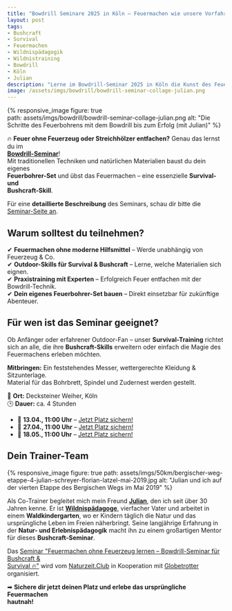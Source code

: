 ```yaml
---  
title: "Bowdrill Seminare 2025 in Köln – Feuermachen wie unsere Vorfahren"  
layout: post  
tags:  
- Bushcraft  
- Survival  
- Feuermachen  
- Wildnispädagogik  
- Wildnistraining  
- Bowdrill  
- Köln  
- Julian
description: "Lerne im Bowdrill-Seminar 2025 in Köln die Kunst des Feuermachens ohne Feuerzeug. Perfekt für Bushcraft-, Survival- und Outdoor-Fans!"  
image: /assets/imgs/bowdrill/bowdrill-seminar-collage-julian.png
--- 
```

{% responsive_image figure: true                                                
path: assets/imgs/bowdrill/bowdrill-seminar-collage-julian.png 
alt: "Die Schritte des Feuerbohrens mit dem Bowdrill bis zum Erfolg (mit Julian)" %} 

🔥 **Feuer ohne Feuerzeug oder Streichhölzer entfachen?** Genau das lernst du im  
[**Bowdrill-Seminar**](/seminare/bowdrill-feuermachen.html)!  
Mit traditionellen Techniken und natürlichen Materialien baust du dein eigenes  
**Feuerbohrer-Set** und übst das Feuermachen – eine essenzielle **Survival- und  
Bushcraft-Skill**.  

Für eine **detaillierte Beschreibung** des Seminars, schau dir bitte die  
[Seminar-Seite an](/seminare/bowdrill-feuermachen.html).  

## Warum solltest du teilnehmen?  
✔ **Feuermachen ohne moderne Hilfsmittel** – Werde unabhängig von Feuerzeug & Co.  
✔ **Outdoor-Skills für Survival & Bushcraft** – Lerne, welche Materialien sich  
eignen.  
✔ **Praxistraining mit Experten** – Erfolgreich Feuer entfachen mit der  
Bowdrill-Technik.  
✔ **Dein eigenes Feuerbohrer-Set bauen** – Direkt einsetzbar für zukünftige  
Abenteuer.  

## Für wen ist das Seminar geeignet?  
Ob Anfänger oder erfahrener Outdoor-Fan – unser **Survival-Training** richtet  
sich an alle, die ihre **Bushcraft-Skills** erweitern oder einfach die Magie des  
Feuermachens erleben möchten.  

**Mitbringen:** Ein feststehendes Messer, wettergerechte Kleidung & Sitzunterlage.  
Material für das Bohrbrett, Spindel und Zudernest werden gestellt.  

📍 **Ort:** Decksteiner Weiher, Köln  
🕒 **Dauer:** ca. 4 Stunden  

- 📅 **13.04., 11:00 Uhr** – [Jetzt Platz sichern!]()  
- 📅 **27.04., 11:00 Uhr** – [Jetzt Platz sichern!]()  
- 📅 **18.05., 11:00 Uhr** – [Jetzt Platz sichern!]()  

## Dein Trainer-Team  

{% responsive_image figure: true 
path: assets/imgs/50km/bergischer-weg-etappe-4-julian-schreyer-florian-latzel-mai-2019.jpg
alt: "Julian und ich auf der vierten Etappe des Bergischen Wegs im Mai 2019" %}

Als Co-Trainer begleitet mich mein Freund [**Julian**](/thema/julian/), 
den ich seit über 30 Jahren kenne.
Er ist [**Wildnispädagoge**](/thema/wildnispadagogik/), 
vierfacher Vater und arbeitet in einem  **Waldkindergarten**, 
wo er Kindern täglich die Natur und das ursprüngliche Leben im Freien näherbringt. 
Seine langjährige Erfahrung in der **Natur- und  Erlebnispädagogik** 
macht ihn zu einem großartigen Mentor für dieses **Bushcraft-Seminar**.  

Das [Seminar "Feuermachen ohne Feuerzeug lernen – Bowdrill-Seminar für Bushcraft &  
Survival 🔥"](/seminare/bowdrill-feuermachen.html) wird vom [Naturzeit.Club](
https://naturzeit.club/) in Kooperation mit [Globetrotter](
https://www.globetrotter.de/) organisiert.  

➡ **Sichere dir jetzt deinen Platz und erlebe das ursprüngliche Feuermachen  
hautnah!**  

